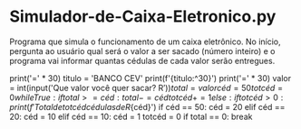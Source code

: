 # Simulador-de-Caixa-Eletronico.py
Programa que simula o funcionamento de um caixa eletrônico. No início, pergunta ao usuário qual será o valor a ser sacado (número inteiro) e o programa vai informar quantas cédulas de cada valor serão entregues.

print('=' * 30)
titulo = 'BANCO CEV'
print(f'{titulo:^30}')
print('=' * 30)
valor = int(input('Que valor você quer sacar? R$'))
total = valor
céd = 50
totcéd = 0
while True:
    if total >= céd:
        total -= céd
        totcéd += 1
    else:
        if totcéd > 0:
            print(f'Total de {totcéd} cédulas de R${céd}')
        if céd == 50:
            céd = 20
        elif céd == 20:
            céd = 10
        elif céd == 10:
            céd = 1
        totcéd = 0
        if total ==  0:
            break


